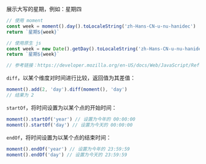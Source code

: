 展示大写的星期，例如：星期四

```js
// 使用 moment
const week = moment().day().toLocaleString('zh-Hans-CN-u-nu-hanidec')
return `星期${week}`

// 使用原生 js
const week = new Date().getDay().toLocaleString('zh-Hans-CN-u-nu-hanidec')
return `星期${week}`

// 参考链接：https://developer.mozilla.org/en-US/docs/Web/JavaScript/Reference/Global_Objects/Number/toLocaleString
```

`diff`，以某个维度对时间进行比较，返回值为其差值：

```js
moment().add(2, 'day').diff(moment(), 'day') 
// 结果为 2
```

`startOf`，将时间设置为以某个点的开始时间：

```js
moment().startOf('year') // 设置为今年的 00:00:00
moment().startOf('day') // 设置为今天的 00:00:00
```

`endOf`，将时间设置为以某个点的结束时间：

```js
moment().endOf('year') // 设置为今年的 23:59:59
moment().endOf('day') // 设置为今天的 23:59:59
```


